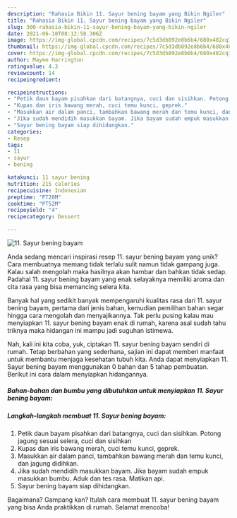 ```yaml
---
description: "Rahasia Bikin 11. Sayur bening bayam yang Bikin Ngiler"
title: "Rahasia Bikin 11. Sayur bening bayam yang Bikin Ngiler"
slug: 300-rahasia-bikin-11-sayur-bening-bayam-yang-bikin-ngiler
date: 2021-06-10T08:12:58.306Z
image: https://img-global.cpcdn.com/recipes/7c5d3db892e8b6b4/680x482cq70/11-sayur-bening-bayam-foto-resep-utama.jpg
thumbnail: https://img-global.cpcdn.com/recipes/7c5d3db892e8b6b4/680x482cq70/11-sayur-bening-bayam-foto-resep-utama.jpg
cover: https://img-global.cpcdn.com/recipes/7c5d3db892e8b6b4/680x482cq70/11-sayur-bening-bayam-foto-resep-utama.jpg
author: Mayme Harrington
ratingvalue: 4.3
reviewcount: 14
recipeingredient:

recipeinstructions:
- "Petik daun bayam pisahkan dari batangnya, cuci dan sisihkan. Potong jagung sesuai selera, cuci dan sisihkan"
- "Kupas dan iris bawang merah, cuci temu kunci, geprek."
- "Masukkan air dalam panci, tambahkan bawang merah dan temu kunci, dan jagung didihkan."
- "Jika sudah mendidih masukkan bayam. Jika bayam sudah empuk masukkan bumbu. Aduk dan tes rasa. Matikan api."
- "Sayur bening bayam siap dihidangkan."
categories:
- Resep
tags:
- 11
- sayur
- bening

katakunci: 11 sayur bening 
nutrition: 215 calories
recipecuisine: Indonesian
preptime: "PT20M"
cooktime: "PT52M"
recipeyield: "4"
recipecategory: Dessert

---
```



![11. Sayur bening bayam](https://img-global.cpcdn.com/recipes/7c5d3db892e8b6b4/680x482cq70/11-sayur-bening-bayam-foto-resep-utama.jpg)

Anda sedang mencari inspirasi resep 11. sayur bening bayam yang unik? Cara membuatnya memang tidak terlalu sulit namun tidak gampang juga. Kalau salah mengolah maka hasilnya akan hambar dan bahkan tidak sedap. Padahal 11. sayur bening bayam yang enak selayaknya memiliki aroma dan cita rasa yang bisa memancing selera kita.



Banyak hal yang sedikit banyak mempengaruhi kualitas rasa dari 11. sayur bening bayam, pertama dari jenis bahan, kemudian pemilihan bahan segar hingga cara mengolah dan menyajikannya. Tak perlu pusing kalau mau menyiapkan 11. sayur bening bayam enak di rumah, karena asal sudah tahu triknya maka hidangan ini mampu jadi suguhan istimewa.


Nah, kali ini kita coba, yuk, ciptakan 11. sayur bening bayam sendiri di rumah. Tetap berbahan yang sederhana, sajian ini dapat memberi manfaat untuk membantu menjaga kesehatan tubuh kita. Anda dapat menyiapkan 11. Sayur bening bayam menggunakan 0 bahan dan 5 tahap pembuatan. Berikut ini cara dalam menyiapkan hidangannya.

<!--inarticleads1-->

##### Bahan-bahan dan bumbu yang dibutuhkan untuk menyiapkan 11. Sayur bening bayam:





<!--inarticleads2-->

##### Langkah-langkah membuat 11. Sayur bening bayam:

1. Petik daun bayam pisahkan dari batangnya, cuci dan sisihkan. Potong jagung sesuai selera, cuci dan sisihkan
1. Kupas dan iris bawang merah, cuci temu kunci, geprek.
1. Masukkan air dalam panci, tambahkan bawang merah dan temu kunci, dan jagung didihkan.
1. Jika sudah mendidih masukkan bayam. Jika bayam sudah empuk masukkan bumbu. Aduk dan tes rasa. Matikan api.
1. Sayur bening bayam siap dihidangkan.




Bagaimana? Gampang kan? Itulah cara membuat 11. sayur bening bayam yang bisa Anda praktikkan di rumah. Selamat mencoba!
